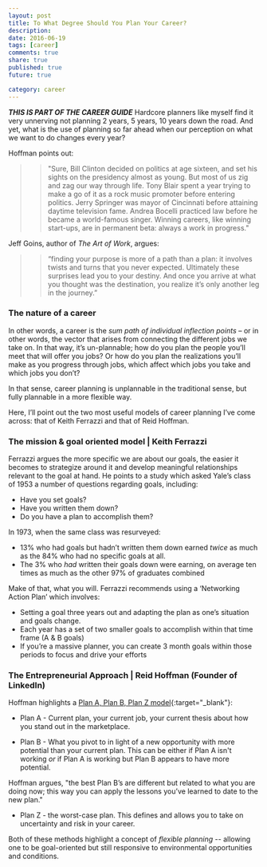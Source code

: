 ```yaml
---
layout: post
title: To What Degree Should You Plan Your Career?
description: 
date: 2016-06-19
tags: [career]
comments: true
share: true
published: true
future: true

category: career
---
```


***THIS IS PART OF THE CAREER GUIDE***
Hardcore planners like myself find it very unnerving not planning 2 years, 5 years, 10 years down the road. And yet, what is the use of planning so far ahead when our perception on what we want to do changes every year? 

Hoffman points out: 

>  > "Sure, Bill Clinton decided on politics at age sixteen, and set his sights on the presidency almost as young. But most of us zig and zag our way through life. Tony Blair spent a year trying to make a go of it as a rock music promoter before entering politics. Jerry Springer was mayor of Cincinnati before attaining daytime television fame. Andrea Bocelli practiced law before he became a world-famous singer.  Winning careers, like winning start-ups, are in permanent beta: always a work in progress."

Jeff Goins, author of *The Art of Work*, argues:

> > “finding your purpose is more of a path than a plan: it involves twists and turns that you never expected. Ultimately these surprises lead you to your destiny. And once you arrive at what you thought was the destination, you realize it’s only another leg in the journey.”

### The nature of a career

In other words, a career is the *sum path of individual inflection points* – or in other words, the vector that arises from connecting the different jobs we take on. In that way, it’s un-plannable; how do you plan the people you’ll meet that will offer you jobs? Or how do you plan the realizations you’ll make as you progress through jobs, which affect which jobs you take and which jobs you don’t? 

In that sense, career planning is unplannable in the traditional sense, but fully plannable in a more flexible way. 

Here, I’ll point out the two most useful models of career planning I’ve come across: that of Keith Ferrazzi and that of Reid Hoffman. 

### The mission & goal oriented model | Keith Ferrazzi

Ferrazzi argues the more specific we are about our goals, the easier it becomes to strategize around it and develop meaningful relationships relevant to the goal at hand. He points to a study which asked Yale’s class of 1953 a number of questions regarding goals, including:

- Have you set goals?
- Have you written them down?
- Do you have a plan to accomplish them? 
 
In 1973, when the same class was resurveyed:
-	13% who had goals but hadn’t written them down earned *twice* as much as the 84% who had no specific goals at all. 
-	The 3% who *had* written their goals down were earning, on average ten times as much as the other 97% of graduates combined

Make of that, what you will. Ferrazzi recommends using a ‘Networking Action Plan’ which involves:
-	Setting a goal three years out and adapting the plan as one’s situation and goals change.
-	Each year has a set of two smaller goals to accomplish within that time frame (A & B goals)
-	If you’re a massive planner, you can create 3 month goals within those periods to focus and drive your efforts

### The Entrepreneurial Approach | Reid Hoffman (Founder of LinkedIn)

Hoffman highlights a [Plan A, Plan B, Plan Z model](https://www.linkedin.com/pulse/20121023063237-1213-flexibly-persistent-career-planning-it-s-not-about-the-color-of-your-parachute){:target="_blank"}: 

* Plan A - Current plan, your current job, your current thesis about how you stand out in the marketplace.

* Plan B - What you pivot to in light of a new opportunity with more potential than your current plan. This can be either if Plan A isn't working *or* if Plan A is working but Plan B appears to have more potential. 

Hoffman argues, "the best Plan B’s are different but related to what you are doing now; this way you can apply the lessons you’ve learned to date to the new plan."

* Plan Z - the worst-case plan. This defines and allows you to take on uncertainty and risk in your career. 

Both of these methods highlight a concept of *flexible planning* -- allowing one to be goal-oriented but still responsive to environmental opportunities and conditions. 
